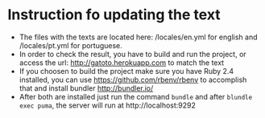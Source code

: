 # Instruction fo updating the text 
- The files with the texts are located here: /locales/en.yml for english and /locales/pt.yml for portuguese. 
- In order to check the result, you have to build and run the project, or access the url: http://gatoto.herokuapp.com to match the text
- If you choosen to build the project make sure you have Ruby 2.4 installed, you can use https://github.com/rbenv/rbenv to accomplish that and install bundler http://bundler.io/
- After both are installed just run the command `bundle` and after `blundle exec puma`, the server will run at http://localhost:9292


